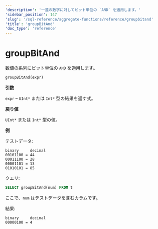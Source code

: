 ```yaml
---
'description': '一連の数字に対してビット単位の `AND` を適用します。'
'sidebar_position': 147
'slug': '/sql-reference/aggregate-functions/reference/groupbitand'
'title': 'groupBitAnd'
'doc_type': 'reference'
---
```



# groupBitAnd

数値の系列にビット単位の `AND` を適用します。

```sql
groupBitAnd(expr)
```

**引数**

`expr` – `UInt*` または `Int*` 型の結果を返す式。

**戻り値**

`UInt*` または `Int*` 型の値。

**例**

テストデータ:

```text
binary     decimal
00101100 = 44
00011100 = 28
00001101 = 13
01010101 = 85
```

クエリ:

```sql
SELECT groupBitAnd(num) FROM t
```

ここで、`num` はテストデータを含むカラムです。

結果:

```text
binary     decimal
00000100 = 4
```
